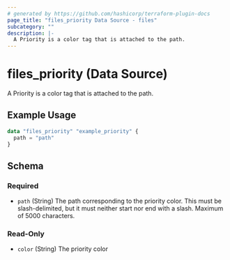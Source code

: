 ```yaml
---
# generated by https://github.com/hashicorp/terraform-plugin-docs
page_title: "files_priority Data Source - files"
subcategory: ""
description: |-
  A Priority is a color tag that is attached to the path.
---
```


# files_priority (Data Source)

A Priority is a color tag that is attached to the path.

## Example Usage

```terraform
data "files_priority" "example_priority" {
  path = "path"
}
```

<!-- schema generated by tfplugindocs -->
## Schema

### Required

- `path` (String) The path corresponding to the priority color. This must be slash-delimited, but it must neither start nor end with a slash. Maximum of 5000 characters.

### Read-Only

- `color` (String) The priority color
